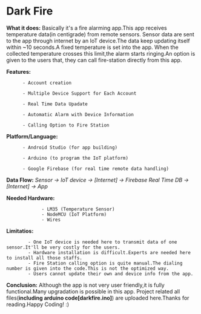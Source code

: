 # **Dark Fire**

**What it does:** Basically it's a fire alarming app.This app receives temperature data(in centigrade) from remote sensors.
              Sensor data are sent to the app through internet by an IoT device.The data keep updating itself within ~10 seconds.A fixed
              temperature is set into the app. When the collected temperature crosses this limit,the alarm starts ringing.An option is given 
              to the users that, they can call fire-station directly from this app.

**Features:** 
          
          - Account creation

          - Multiple Device Support for Each Account
          
          - Real Time Data Upadate
          
          - Automatic Alarm with Device Information
          
          - Calling Option to Fire Station
          
**Platform/Language:** 

          - Android Studio (for app building)
          
          - Arduino (to program the IoT platform)
          
          - Google Firebase (for real time remote data handling)
          
**Data Flow:** _Sensor -> IoT device -> [Internet] -> Firebase Real Time DB -> [Internet] -> App_

**Needed Hardware:** 

                 - LM35 (Temperature Sensor)
                 - NodeMCU (IoT Platform)
                 - Wires

**Limitatios:** 

            - One IoT device is needed here to transmit data of one sensor.It'll be very costly for the users.
            - Hardware installation is difficult.Experts are needed here to install all those staffs.
            - Fire Station calling option is quite manual.The dialing number is given into the code.This is not the optimized way.
            - Users cannot update their own and device info from the app.
            
**Conclusion:** Although the app is not very user friendly,it is fully functional.Many upgradation is possible in this app.
            Project related all files(**including arduino code[darkfire.ino]**) are uploaded here.Thanks for reading.Happy Coding! :)
          
                     

